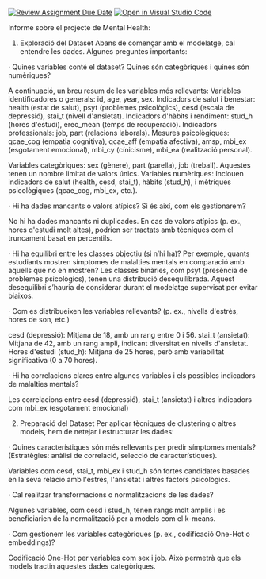 [![Review Assignment Due Date](https://classroom.github.com/assets/deadline-readme-button-22041afd0340ce965d47ae6ef1cefeee28c7c493a6346c4f15d667ab976d596c.svg)](https://classroom.github.com/a/USx538Ll)
[![Open in Visual Studio Code](https://classroom.github.com/assets/open-in-vscode-2e0aaae1b6195c2367325f4f02e2d04e9abb55f0b24a779b69b11b9e10269abc.svg)](https://classroom.github.com/online_ide?assignment_repo_id=17348930&assignment_repo_type=AssignmentRepo)

Informe sobre el projecte de Mental Health:

1. Exploració del Dataset
Abans de començar amb el modelatge, cal entendre les dades. Algunes preguntes importants:

· Quines variables conté el dataset? Quines són categòriques i quines són numèriques?

A continuació, un breu resum de les variables més rellevants:
Variables identificadores o generals: id, age, year, sex.
Indicadors de salut i benestar: health (estat de salut), psyt (problemes psicològics), cesd (escala de depressió), stai_t (nivell d'ansietat).
Indicadors d'hàbits i rendiment: stud_h (hores d'estudi), erec_mean (temps de recuperació).
Indicadors professionals: job, part (relacions laborals).
Mesures psicològiques: qcae_cog (empatia cognitiva), qcae_aff (empatia afectiva), amsp, mbi_ex (esgotament emocional), mbi_cy (cínicisme), mbi_ea (realització personal).

Variables categòriques: sex (gènere), part (parella), job (treball). Aquestes tenen un nombre limitat de valors únics.
Variables numèriques: Inclouen indicadors de salut (health, cesd, stai_t), hàbits (stud_h), i mètriques psicològiques (qcae_cog, mbi_ex, etc.).

· Hi ha dades mancants o valors atípics? Si és així, com els gestionarem?

No hi ha dades mancants ni duplicades. En cas de valors atípics (p. ex., hores d'estudi molt altes), podrien ser tractats amb tècniques com el truncament basat en percentils.

· Hi ha equilibri entre les classes objectiu (si n’hi ha)? Per exemple, quants estudiants mostren símptomes de malalties mentals en comparació amb aquells que no en mostren?
Les classes binàries, com psyt (presència de problemes psicològics), tenen una distribució desequilibrada. Aquest desequilibri s’hauria de considerar durant el modelatge supervisat per evitar biaixos.

· Com es distribueixen les variables rellevants? (p. ex., nivells d'estrès, hores de son, etc.)

cesd (depressió): Mitjana de 18, amb un rang entre 0 i 56.
stai_t (ansietat): Mitjana de 42, amb un rang ampli, indicant diversitat en nivells d'ansietat.
Hores d'estudi (stud_h): Mitjana de 25 hores, però amb variabilitat significativa (0 a 70 hores).

· Hi ha correlacions clares entre algunes variables i els possibles indicadors de malalties mentals?

Les correlacions entre cesd (depressió), stai_t (ansietat) i altres indicadors com mbi_ex (esgotament emocional)

2. Preparació del Dataset
Per aplicar tècniques de clustering o altres models, hem de netejar i estructurar les dades:

· Quines característiques són més rellevants per predir símptomes mentals? (Estratègies: anàlisi de correlació, selecció de característiques).

Variables com cesd, stai_t, mbi_ex i stud_h són fortes candidates basades en la seva relació amb l'estrès, l'ansietat i altres factors psicològics.

· Cal realitzar transformacions o normalitzacions de les dades?

Algunes variables, com cesd i stud_h, tenen rangs molt amplis i es beneficiarien de la normalització per a models com el k-means.

· Com gestionem les variables categòriques (p. ex., codificació One-Hot o embeddings)?

Codificació One-Hot per variables com sex i job. Això permetrà que els models tractin aquestes dades categòriques.

